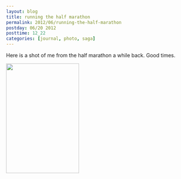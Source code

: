 ```yaml
---
layout: blog
title: running the half marathon
permalink: 2012/06/running-the-half-marathon
postday: 06/20 2012
posttime: 12_22
categories: [journal, photo, saga]
---
```


Here is a shot of me from the half marathon a while back. Good times.

<a href="http://blog.kristeraxel.com/wp-content/uploads/2012/06/Screen-shot-2012-06-20-at-12.09.50-PM.png"><img src="http://blog.kristeraxel.com/wp-content/uploads/2012/06/Screen-shot-2012-06-20-at-12.09.50-PM-199x300.png" alt="" title="Screen shot 2012-06-20 at 12.09.50 PM" width="199" height="300" class="aligncenter size-medium wp-image-1878" /></a>
